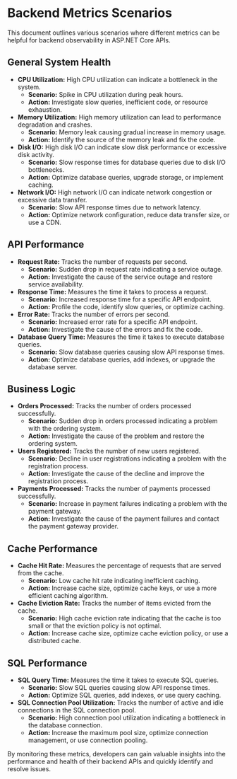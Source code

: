 # Backend Metrics Scenarios

This document outlines various scenarios where different metrics can be helpful for backend observability in ASP.NET Core APIs.

## General System Health

*   **CPU Utilization:** High CPU utilization can indicate a bottleneck in the system.
    *   **Scenario:** Spike in CPU utilization during peak hours.
    *   **Action:** Investigate slow queries, inefficient code, or resource exhaustion.
*   **Memory Utilization:** High memory utilization can lead to performance degradation and crashes.
    *   **Scenario:** Memory leak causing gradual increase in memory usage.
    *   **Action:** Identify the source of the memory leak and fix the code.
*   **Disk I/O:** High disk I/O can indicate slow disk performance or excessive disk activity.
    *   **Scenario:** Slow response times for database queries due to disk I/O bottlenecks.
    *   **Action:** Optimize database queries, upgrade storage, or implement caching.
*   **Network I/O:** High network I/O can indicate network congestion or excessive data transfer.
    *   **Scenario:** Slow API response times due to network latency.
    *   **Action:** Optimize network configuration, reduce data transfer size, or use a CDN.

## API Performance

*   **Request Rate:** Tracks the number of requests per second.
    *   **Scenario:** Sudden drop in request rate indicating a service outage.
    *   **Action:** Investigate the cause of the service outage and restore service availability.
*   **Response Time:** Measures the time it takes to process a request.
    *   **Scenario:** Increased response time for a specific API endpoint.
    *   **Action:** Profile the code, identify slow queries, or optimize caching.
*   **Error Rate:** Tracks the number of errors per second.
    *   **Scenario:** Increased error rate for a specific API endpoint.
    *   **Action:** Investigate the cause of the errors and fix the code.
*   **Database Query Time:** Measures the time it takes to execute database queries.
    *   **Scenario:** Slow database queries causing slow API response times.
    *   **Action:** Optimize database queries, add indexes, or upgrade the database server.

## Business Logic

*   **Orders Processed:** Tracks the number of orders processed successfully.
    *   **Scenario:** Sudden drop in orders processed indicating a problem with the ordering system.
    *   **Action:** Investigate the cause of the problem and restore the ordering system.
*   **Users Registered:** Tracks the number of new users registered.
    *   **Scenario:** Decline in user registrations indicating a problem with the registration process.
    *   **Action:** Investigate the cause of the decline and improve the registration process.
*   **Payments Processed:** Tracks the number of payments processed successfully.
    *   **Scenario:** Increase in payment failures indicating a problem with the payment gateway.
    *   **Action:** Investigate the cause of the payment failures and contact the payment gateway provider.

## Cache Performance

*   **Cache Hit Rate:** Measures the percentage of requests that are served from the cache.
    *   **Scenario:** Low cache hit rate indicating inefficient caching.
    *   **Action:** Increase cache size, optimize cache keys, or use a more efficient caching algorithm.
*   **Cache Eviction Rate:** Tracks the number of items evicted from the cache.
    *   **Scenario:** High cache eviction rate indicating that the cache is too small or that the eviction policy is not optimal.
    *   **Action:** Increase cache size, optimize cache eviction policy, or use a distributed cache.

## SQL Performance

*   **SQL Query Time:** Measures the time it takes to execute SQL queries.
    *   **Scenario:** Slow SQL queries causing slow API response times.
    *   **Action:** Optimize SQL queries, add indexes, or use query caching.
*   **SQL Connection Pool Utilization:** Tracks the number of active and idle connections in the SQL connection pool.
    *   **Scenario:** High connection pool utilization indicating a bottleneck in the database connection.
    *   **Action:** Increase the maximum pool size, optimize connection management, or use connection pooling.

By monitoring these metrics, developers can gain valuable insights into the performance and health of their backend APIs and quickly identify and resolve issues.